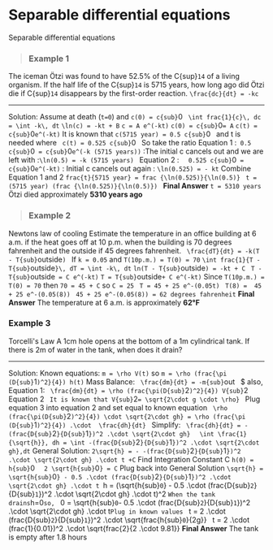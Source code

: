 # Separable differential equations
Separable differential equations
> ### Example 1
The iceman Ötzi was found to have 52.5% of the C{sup}`14` of a living organism. If the half life of the C{sup}`14` is 5715 years, how long ago did Ötzi die if C{sup}`14` disappears by the first-order reaction.
`\frac{dc}{dt} = -kc`
*** 
Solution:
Assume at death (`t=0`) and `c(0) = c{sub}`0` `
`\int frac{1}{c}\, dc = \int -k\, dt`
`\ln(c) = -kt + B`
`c = A e^(-kt)`
`c(0) = c{sub}`0`= A`
`c(t) = c{sub}`0` e^(-kt) `
It is known that `c(5715 year) = 0.5 c{sub}`0` ` and t is needed where ` c(t) = 0.525 c{sub}`0` ` 
So take the ratio 
Equation 1 
 :` 0.5 c{sub}`0` = c{sub}`0` e^(-k (5715 years)) `
 :The initial c cancels out and we are left with
 :`\ln(0.5) = -k (5715 years) `
 Equation 2 
 : `  0.525 c{sub}`0` = c{sub}`0` e^(-kt) `
 : Initial c cancels out again 
 : `\ln(0.525) = - kt`
 Combine Equation 1 and 2 
 `frac{t}{5715 year} = frac {\ln(0.525)}{\ln(0.5)} `
 `t = (5715 year) (frac {\ln(0.525)}{\ln(0.5)}) `
 **Final Answer**
 `t = 5310 years `
 Ötzi died approximately **5310 years ago**
 > ### Example 2
 Newtons law of cooling 
Estimate the temperature in an office building at 6 a.m. if the heat goes off at 10 p.m. when the building is 70 degrees fahrenheit and the outside if 45 degrees fahrenheit.
` \frac{dT}{dt} = -k(T - T{sub}`outside`) `
If `k = 0.05` and `T(10p.m.) = T(0) = 70`
`\int frac{1}{T - T{sub}`outside`}\, dT = \int -k\, dt`
`ln(T - T{sub}`outside`) = -kt + C `
`T - T{sub}`outside` = C e^(-kt)`
`T = T{sub}`outside`+ C e^(-kt)`
Since `T(10p.m.) = T(0) = 70` then `70 = 45 + C` so `C = 25`
` T = 45 + 25 e^-(0.05t)`
` T(8) =  45 + 25 e^-(0.05(8))` 
` 45 + 25 e^-(0.05(8)) = 62 degrees fahrenheit`
**Final Answer** 
The temperature at 6 a.m. is approximately **62°F**
### Example 3
Torcelli's Law 
A 1cm hole opens at the bottom of a 1m cylindrical tank. If there is 2m of water in the tank, when does it drain?
***
Solution:
Known equations:
` m = \rho V(t) ` so `m = \rho (frac{\pi (D{sub}`1`)^2}{4}) h(t)`
Mass Balance:
` \frac{dm}{dt} = -m{sub}`out` ` $ also, 
Equation 1:
` \frac{dm}{dt} = \rho (frac{\pi(D{sub}`2`)^2}{4}) V{sub}`2` `
Equation 2
` It is known that V{sub}`2`= \sqrt{2\cdot g \cdot \rho} `
Plug equation 3 into equation 2 and set equal to known equation
` \rho (frac{\pi(D{sub}`2`)^2}{4}) \cdot \sqrt{2\cdot gh} = \rho (frac{\pi (D{sub}`1`)^2}{4}) .\cdot  \frac{dh}{dt} `
Simplify:
` \frac{dh}{dt} = -(frac{D{sub}`2`}{D{sub}`1`})^2 .\cdot \sqrt{2\cdot gh} `
` \int \frac{1}{\sqrt{h}}, dh = \int -(frac{D{sub}`2`}{D{sub}`1`})^2 .\cdot \sqrt{2\cdot gh},dt`
General Solution:
`2\sqrt{h} = - -(frac{D{sub}`2`}{D{sub}`1`})^2 .\cdot \sqrt{2\cdot gh} .\cdot t +C`
Find Integration Constant C 
`h(0) = h{sub}`0` ` 
` 2 \sqrt{h{sub}`0`} = C`
Plug back into General Solution
`\sqrt{h} = \sqrt{h{sub}`0`} - 0.5 .\cdot (frac{D{sub}`2`}{D{sub}`1`})^2 .\cdot \sqrt{2\cdot gh} .\cdot t
`h =  (\sqrt{h{sub}`0`} - 0.5 .\cdot (frac{D{sub}`2`}{D{sub}`1`})^2 .\cdot \sqrt{2\cdot gh} .\cdot t)^2 `
When the tank drains `h=0` so, 
` 0 = \sqrt{h{sub}`0`- 0.5 .\cdot (frac{D{sub}`2`}{D{sub}`1`})^2 .\cdot \sqrt{2\cdot gh} .\cdot t`
Plug in known values 
` t = 2 .\cdot (frac{D{sub}`2`}{D{sub}`1`})^2 .\cdot \sqrt{frac{h{sub}`0`}{2g}}`
` t = 2 .\cdot (frac{1}{0.01})^2 .\cdot \sqrt{frac{2}{2 .\cdot 9.81}}
**Final Answer**
The tank is empty after 1.8 hours